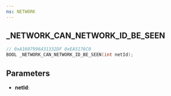 ```yaml
---
ns: NETWORK
---
```

## _NETWORK_CAN_NETWORK_ID_BE_SEEN

```c
// 0xA1607996431332DF 0xEA5176C0
BOOL _NETWORK_CAN_NETWORK_ID_BE_SEEN(int netId);
```

## Parameters
* **netId**:
